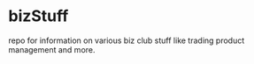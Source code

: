 # bizStuff
repo for information on various biz club stuff like trading product management and more.

